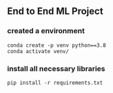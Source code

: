 ## End to End ML Project

### created a environment

```
conda create -p venv python==3.8
conda activate venv/
```

### install all necessary libraries
```
pip install -r requirements.txt
```